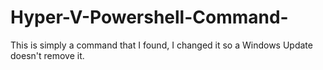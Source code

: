 # Hyper-V-Powershell-Command-
This is simply a command that I found, I changed it so a Windows Update doesn't remove it.
